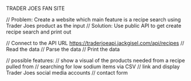 
TRADER JOES FAN SITE

// Problem: Create a website which main feature is a recipe search using Trader Joes product as the input
// Solution: Use public API to get create recipe search and print out

// Connect to the API URL https://traderjoeapi.jackgisel.com/api/recipes
// Read the data
// Parse the data
// Print the data

// possible features: 
    // show a visual of the products needed from a recipe pulled from 
    // searching for low sodium items via CSV
    // link and display Trader Joes social media accounts
    // contact form  